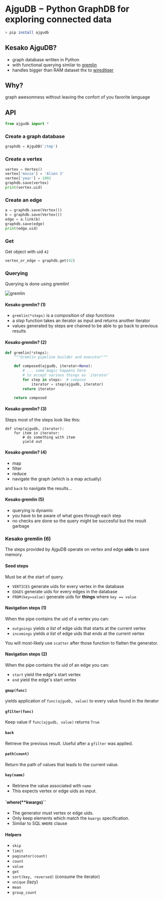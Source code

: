 # AjguDB − Python GraphDB for exploring connected data

```bash
> pip install ajgudb
```

## Kesako AjguDB?

- graph database written in Python
- with functional querying similar to [gremlin](http://bit.ly/2bJE7nQ)
- handles bigger than RAM dataset thx to [wiredtiger](http://bit.ly/2bYdXuC)

## Why?

graph awesomness without leaving the confort of you favorite language

## API

```python
from ajgudb import *
```

### Create a graph database

```python
graphdb = AjguDB('/tmp')
```

### Create a vertex

```python
vertex = Vertex()
vertex['movie'] = 'Alien 3'
vertex['year'] = 1992
graphdb.save(vertex)
print(vertex.uid)
```

### Create an edge

```python
a = graphdb.save(Vertex())
b = graphdb.save(Vertex())
edge = a.link(b)
graphdb.save(edge)
print(edge.uid)
```

### Get

Get object with uid `42`

```python
vertex_or_edge = graphdb.get(42)
```

### Querying

Querying is done using gremlin!

![gremlin](http://tinkerpop.apache.org/docs/current/images/gremlin-logo.png)

#### Kesako gremlin? (1)

- `gremlin(*steps)` is a composition of *step* functions
- a *step* function takes an iterator as input and returns another iterator
- values generated by steps are chained to be able to go back to previous results

#### Kesako gremlin? (2)

```python
def gremlin(*steps):
    """Gremlin pipeline builder and executor"""

    def composed(ajgudb, iterator=None):
		# ... some magic happens here 
		# to accept various things as `iterator`
        for step in steps:  # compose
            iterator = step(ajgudb, iterator)
        return iterator

    return composed

```

#### Kesako gremlin? (3)

Steps most of the steps look like this:

```
def step(ajgudb, iterator):
	for item in iterator:
		# do something with item
		yield out
```

#### Kesako gremlin? (4)

- map
- filter
- reduce
- navigate the graph (which is a map actually)

and `back` to navigate the results...

#### Kesako gremlin (5)

- querying is dynamic 
- you have to be aware of what goes through each step
- no checks are done so the query might be succesful but the result garbage

### Kesako gremlin (6)

The steps provided by AjguDB operate on vertex and edge **uids** to save memory.

#### Seed steps

Must be at the start of query.

- `VERTICES` generate uids for every vertex in the database
- `EDGES` generate uids for every edges in the database
- `FROM(key=value)` generate uids for **things** where ``key == value``

#### Navigation steps (1)

When the pipe contains the uid of a vertex you can:

- `outgoings` yields *a list* of edge uids that starts at the current vertex
- `incomings` yields *a list* of edge uids that ends at the current vertex

You will most-likely use `scatter` after those function to flatten the
generator.

#### Navigation steps (2)

When the pipe contains the uid of an edge you can:

- `start` yield the edge's start vertex
- `end` yield the edge's start vertex

#### `gmap(func)`

yields application of `func(ajgudb, value)` to every value found in the iterator

#### `gfilter(func)`

Keep value if `func(ajgudb, value)` returns `True`

#### `back`

Retrieve the previous result. Useful after a `gfilter` was applied.

#### `path(count)`

Return the path of values that leads to the current value.

#### `key(name)`

- Retrieve the value associated with `name`
- This expects vertex or edge uids as input.

#### `where(**kwargs)``

- The generator must vertex or edge uids.
- Only keep elements which match the ``kwargs`` specification.
- Similar to SQL `WHERE` clause

#### Helpers

- `skip`
- `limit`
- `paginator(count)`
- `count`
- `value`
- `get` 
- `sort(key, reversed)` (consume the iterator)
- `unique` (lazy)
- `mean`
- `group_count`
